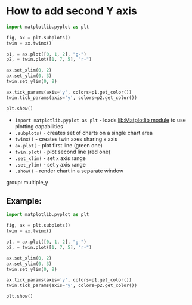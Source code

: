 # How to add second Y axis

```python
import matplotlib.pyplot as plt

fig, ax = plt.subplots()
twin = ax.twinx()

p1, = ax.plot([0, 1, 2], "g-")
p2, = twin.plot([1, 7, 5], "r-")

ax.set_xlim(0, 2)
ax.set_ylim(0, 3)
twin.set_ylim(0, 8)

ax.tick_params(axis='y', colors=p1.get_color())
twin.tick_params(axis='y', colors=p2.get_color())

plt.show()
```

- `import matplotlib.pyplot as plt` - loads [lib:Matplotlib module](python-matplotlib/how-to-install-matplotlib-python-lib-in-ubuntu-ubuntuversion) to use plotting capabilities
- `.subplots(` - creates set of charts on a single chart area
- `twinx()` - creates twin axes sharing `x` axis
- `ax.plot(` - plot first line (green one)
- `twin.plot(` - plot second line (red one)
- `.set_xlim(` - set `x` axis range
- `.set_ylim(` - set `y` axis range
- `.show()` - render chart in a separate window

group: multiple_y

## Example: 
```python
import matplotlib.pyplot as plt

fig, ax = plt.subplots()
twin = ax.twinx()

p1, = ax.plot([0, 1, 2], "g-")
p2, = twin.plot([1, 7, 5], "r-")

ax.set_xlim(0, 2)
ax.set_ylim(0, 3)
twin.set_ylim(0, 8)

ax.tick_params(axis='y', colors=p1.get_color())
twin.tick_params(axis='y', colors=p2.get_color())

plt.show()
```

